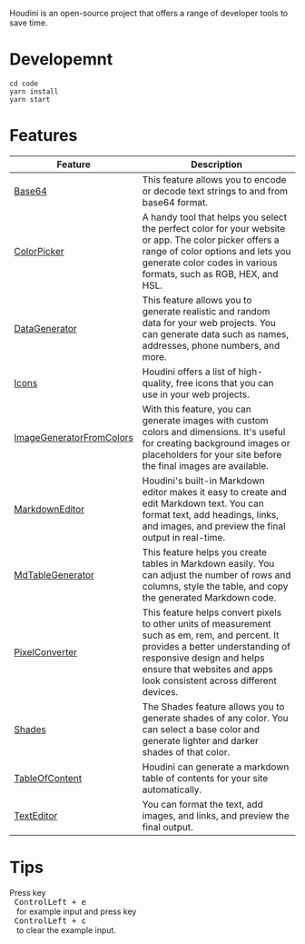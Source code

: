 Houdini is an open-source project that offers a range of developer tools to save time.

# Developemnt

```shell
cd code
yarn install
yarn start
```

# Features

| Feature                  | Description                                                                                                                                                                                                                             |
| ------------------------ | --------------------------------------------------------------------------------------------------------------------------------------------------------------------------------------------------------------------------------------- |
| [Base64](https://houdini.onrender.com/base64)                  | This feature allows you to encode or decode text strings to and from base64 format.                                                                                                                                                     |
| [ColorPicker](https://houdini.onrender.com/cp)              | A handy tool that helps you select the perfect color for your website or app. The color picker offers a range of color options and lets you generate color codes in various formats, such as RGB, HEX, and HSL.                         |
| [DataGenerator](https://houdini.onrender.com/data_gen)          | This feature allows you to generate realistic and random data for your web projects. You can generate data such as names, addresses, phone numbers, and more.                                                                           |
| [Icons](https://houdini.onrender.com/icons)                    | Houdini offers a list of high-quality, free icons that you can use in your web projects.                                                                                                                                                |
| [ImageGeneratorFromColors](https://houdini.onrender.com/) | With this feature, you can generate images with custom colors and dimensions. It's useful for creating background images or placeholders for your site before the final images are available.                                           |
| [MarkdownEditor](https://houdini.onrender.com/me)           | Houdini's built-in Markdown editor makes it easy to create and edit Markdown text. You can format text, add headings, links, and images, and preview the final output in real-time.                                                     |
| [MdTableGenerator](https://houdini.onrender.com/md_table_generator)         | This feature helps you create tables in Markdown easily. You can adjust the number of rows and columns, style the table, and copy the generated Markdown code.                                                                          |
| [PixelConverter](https://houdini.onrender.com/pixel_converter)           | This feature helps convert pixels to other units of measurement such as em, rem, and percent. It provides a better understanding of responsive design and helps ensure that websites and apps look consistent across different devices. |
| [Shades](https://houdini.onrender.com/shades)                   | The Shades feature allows you to generate shades of any color. You can select a base color and generate lighter and darker shades of that color.                                                                                        |
| [TableOfContent](https://houdini.onrender.com/toc)           | Houdini can generate a markdown table of contents for your site automatically.                                                                                                                                                          |
| [TextEditor](https://houdini.onrender.com/te)               | You can format the text, add images, and links, and preview the final output.                                                                                                                                                           |

# Tips

Press key <kbd> <br> ControlLeft + e <br> </kbd> for example input and press key <kbd> <br> ControlLeft + c <br> </kbd> to clear the example input.
